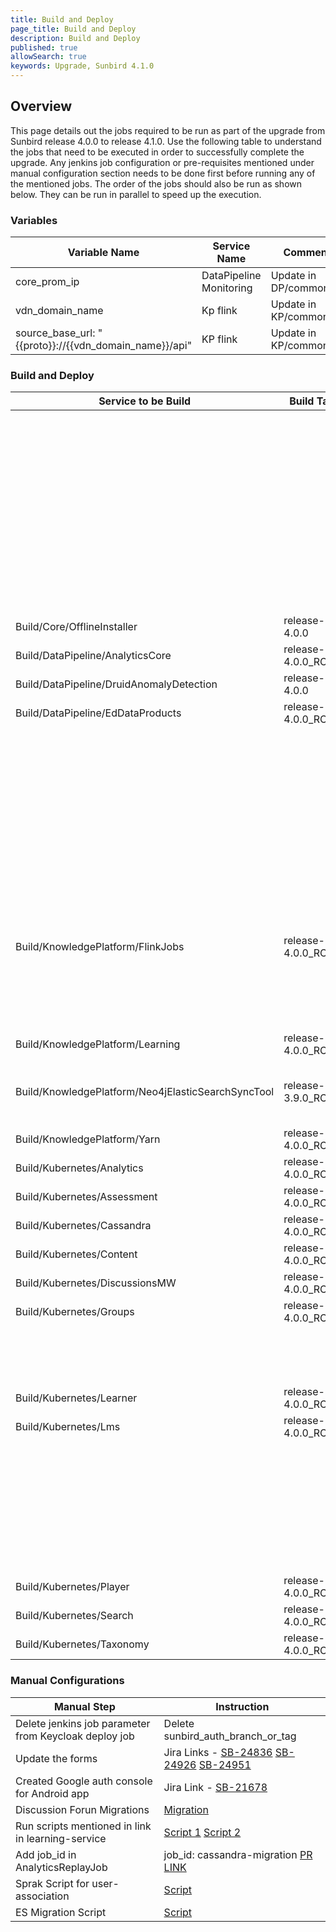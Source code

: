 ```yaml
---
title: Build and Deploy
page_title: Build and Deploy
description: Build and Deploy
published: true
allowSearch: true
keywords: Upgrade, Sunbird 4.1.0
---
```


## Overview

This page details out the jobs required to be run as part of the upgrade from Sunbird release 4.0.0 to release 4.1.0. Use the following table to understand the jobs that need to be executed in order to successfully complete the upgrade. Any jenkins job configuration or pre-requisites mentioned under manual configuration section needs to be done first before running any of the mentioned jobs. The order of the jobs should also be run as shown below. They can be run in parallel to speed up the execution.

### Variables

|Variable Name|Service Name|Comments|
|-------------|------------|--------|
|core_prom_ip|DataPipeline Monitoring|Update in DP/common.yml|
|vdn_domain_name|Kp flink|Update in KP/common.yml|
|source_base_url: "{{proto}}://{{vdn_domain_name}}/api"|KP flink|Update in KP/common.yml|

### Build and Deploy

|Service to be Build|Build Tag|Service to Deploy|Deploy Tag|Comments|
|-------------------|---------|-----------------|----------|--------|
|||Provision/DataPipeline/PostgresDbUpdate|release-4.0.0_RC6|Rename job postgres-managed to PostgresDbUpdate and update the pipeline to <b>pipelines/provision/postgres-db-update/Jenkinsfile</b><br/> [Job Link](https://github.com/project-sunbird/sunbird-devops/tree/release-4.0.0/deploy/jenkins/jobs/Provision/jobs/dev/jobs/DataPipeline/jobs/PostgresDbUpdate)|
|||Provision/DataPipeline/Druid|release-4.0.0_RC6<br/>service:router<br/>remote:raw||
|||OpsAdministration/Core/ESMapping|release-4.0.0_RC4<br/>indices_name:userv2||
|||OpsAdministration/Core/GraylogMongoImport|release-4.0.0_RC4<br/>graylog_mongo_collections:all|This was deployed as 3.9.0 hotfix, so its not required to run again if it's already deployed|
|Build/Core/OfflineInstaller|release-4.0.0|Deploy/Core/OfflineInstaller|release-4.0.0_RC4||
|Build/DataPipeline/AnalyticsCore|release-4.0.0_RC1|Deploy/DataPipeline/AnalyticsCore|release-4.0.0_RC6|
|Build/DataPipeline/DruidAnomalyDetection|release-4.0.0|Deploy/DataPipeline/DruidAnomalyDetection|release-4.0.0_RC6||
|Build/DataPipeline/EdDataProducts|release-4.0.0_RC5|Deploy/DataPipeline/EdDataProducts|release-4.0.0_RC6||
|||Deploy/KnowledgePlatform/KafkaSetup|release-4.0.0_RC5||
|||Deploy/DataPipeline/Secor|release-4.0.0_RC6|Add error-telemetry-backup to job_names_to_deploy parameter in job and deploy selecting only this, If this is already done, then there is no need of deployment|
|||Deploy/DataPipeline/LoggingFileBeatsVM|release-4.0.0_RC6 <br/> tags: default hosts: select all|This was deployed as 3.9.0 hotfix, so its not required to run again if it's already deployed|
|Build/KnowledgePlatform/FlinkJobs|release-4.0.0_RC7|Deploy/KnowledgePlatform/FlinkJobs|release-4.0.0_RC5|Add "collection-cert-pre-processor", "auto-creator-v2", "collection-certificate-generator" to deploy job list<br/>Kill samza jobs: "certificate-pre-processor" and "course-certificate-generator-v2", Deploy these jobs from dropdown collection-cert-pre-processor, collection-certificate-generator, asset-enrichment, questionset-publish, auto-creator-v2|
|Build/KnowledgePlatform/Learning|release-4.0.0_RC4|Deploy/KnowledgePlatform/Learning|release-4.0.0_RC5||
|Build/KnowledgePlatform/Neo4jElasticSearchSyncTool|release-3.9.0_RC12|Deploy/KnowledgePlatform/Neo4jElasticSearchSyncTool|release-4.0.0_RC5<br/>command: sync<br/>parameters: --graph domain --objectType ObjectCategoryDefinition||
|Build/KnowledgePlatform/Yarn|release-4.0.0_RC4|Deploy/KnowledgePlatform/Yarn|release-4.0.0_RC5||
|Build/Kubernetes/Analytics|release-4.0.0_RC1|Deploy/Kubernetes/Analytics|release-4.0.0_RC4||
|Build/Kubernetes/Assessment|release-4.0.0_RC6|Deploy/Kubernetes/Assessment|release-4.0.0_RC4||
|Build/Kubernetes/Cassandra|release-4.0.0_RC2|Deploy/Kubernetes/Cassandra|release-4.0.0_RC4||
|Build/Kubernetes/Content|release-4.0.0_RC6|Deploy/Kubernetes/Content|release-4.0.0_RC4||
|Build/Kubernetes/DiscussionsMW|release-4.0.0_RC2|Deploy/Kubernetes/DiscussionsMW|release-4.0.0_RC4||
|Build/Kubernetes/Groups|release-4.0.0_RC10|Deploy/Kubernetes/Groups|release-4.0.0_RC4||
|||Deploy/Kubernetes/Keycloak|release-4.0.0_RC4||
|||Deploy/Kubernetes/UploadSchemas|release-4.0.0_RC4|restart taxonomy-service, content-service and assessment-service|
|Build/Kubernetes/Learner|release-4.0.0_RC18|Deploy/Kubernetes/Learner|release-4.0.0_RC4||
|Build/Kubernetes/Lms|release-4.0.0_RC3|Deploy/Kubernetes/Lms|release-4.0.0_RC4||
|||Deploy/Kubernetes/LoggingFileBeatsVM|release-4.0.0_RC4<br/>tags: current<br/>hosts: select all|This was deployed as 3.9.0 hotfix, so its not required to run again if it's already deployed|
|||Deploy/Kubernetes/Logging|release-4.0.0_RC4<br/>chart_name: oauth2_proxy|This was deployed as 3.9.0 hotfix, so its not required to run again if it's already deployed|
|||Deploy/Kubernetes/nginx-public-ingress|release-4.0.0_RC4||
|||Deploy/Kubernetes/OnboardAPIs|release-4.0.0_RC4||
|||Deploy/Kubernetes/OnboardConsumers|release-4.0.0_RC4||
|Build/Kubernetes/Player|release-4.0.0_RC59|Deploy/Kubernetes/Player|release-4.0.0_RC4||
|Build/Kubernetes/Search|release-4.0.0_RC6|Deploy/Kubernetes/Search|release-4.0.0_RC4||
|Build/Kubernetes/Taxonomy|release-4.0.0_RC6|Deploy/Kubernetes/Taxonomy|release-4.0.0_RC4||

### Manual Configurations

|Manual Step|Instruction|
|--------------------|--------------------|
|Delete jenkins job parameter from Keycloak deploy job|Delete sunbird_auth_branch_or_tag|
|Update the forms|Jira Links - [SB-24836](https://project-sunbird.atlassian.net/browse/SB-24836) [SB-24926](https://project-sunbird.atlassian.net/browse/SB-24926) [SB-24951](https://project-sunbird.atlassian.net/browse/SB-24951)|
|Created Google auth console for Android app|Jira Link - [SB-21678](https://project-sunbird.atlassian.net/browse/SB-21678)|
|Discussion Forun Migrations|[Migration](https://project-sunbird.atlassian.net/browse/SB-24753)|
|Run scripts mentioned in link in learning-service | [Script 1](https://github.com/project-sunbird/knowledge-platform/blob/release-4.0.0_RC3/scripts/framework-master-category/framework-master-category) [Script 2](https://github.com/project-sunbird/knowledge-platform/blob/release-4.0.0_RC4/scripts/framework-master-category/framework-master-category)|
|Add job_id in AnalyticsReplayJob|job_id: cassandra-migration [PR LINK](https://github.com/project-sunbird/sunbird-devops/pull/2635/files)|
|Sprak Script for user-association|[Script](https://project-sunbird.atlassian.net/wiki/spaces/UM/pages/2609741876/SB-23200+AssociationType+update+for+user+in+user+organisation+table)|
|ES Migration Script|[Script](https://project-sunbird.atlassian.net/wiki/spaces/UM/pages/2632581222/SB-24689+User+mapping+for+roles+changes+Array+of+String+to+Array+of+Map)|
